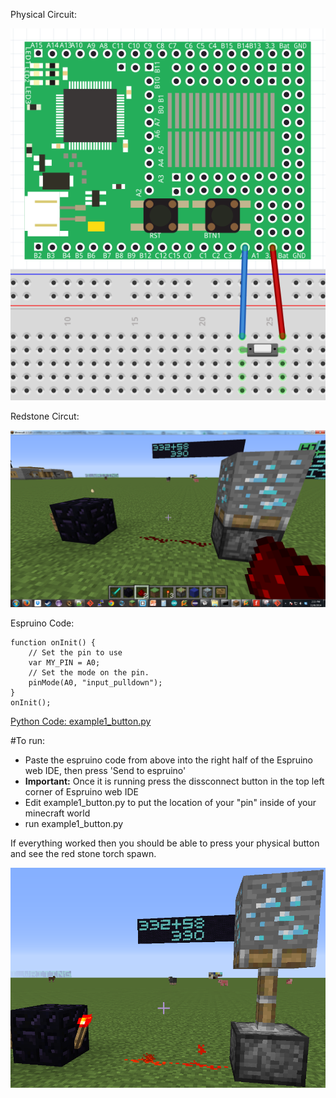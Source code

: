 Physical Circuit:

![image](https://raw.githubusercontent.com/FoamyGuy/mcpi_with_espruino/master/imgs/example1_button.PNG)

Redstone Circut:

![image](https://raw.githubusercontent.com/FoamyGuy/mcpi_with_espruino/master/imgs/example1_redstone.PNG)

Espruino Code:
```
function onInit() {
    // Set the pin to use
    var MY_PIN = A0;
    // Set the mode on the pin.
    pinMode(A0, "input_pulldown");
}
onInit();
```

[Python Code: example1_button.py](https://github.com/FoamyGuy/mcpi_with_espruino/blob/master/example1_button.py)

#To run:
- Paste the espruino code from above into the right half of the Espruino web IDE, then press 'Send to espruino'
- **Important:** Once it is running press the dissconnect button in the top left corner of Espruino web IDE
- Edit example1_button.py to put the location of your "pin" inside of your minecraft world
- run example1_button.py


If everything worked then you should be able to press your physical button and see the red stone torch spawn.

![image](https://raw.githubusercontent.com/FoamyGuy/mcpi_with_espruino/master/imgs/example1_result.PNG)